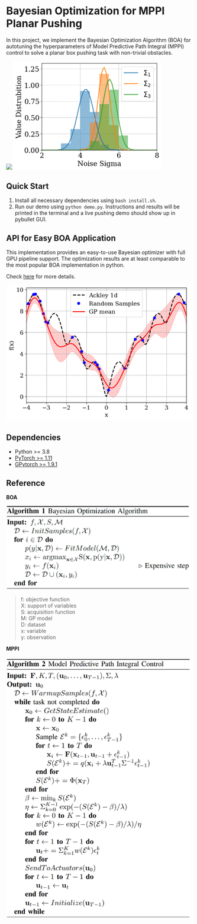# Bayesian Optimization for MPPI Planar Pushing

In this project, we implement the Bayesian Optimization Algorithm (BOA) for autotuning the hyperparameters of Model Predictive Path Integral (MPPI) control to solve a planar box pushing task with non-trivial obstacles.

<p align="left">
<img src="figures/bayesian_pushing_demo.gif" width="400">
<img src="figures/noise_sigma.png" width="400">
</p>

## Quick Start

1. Install all necessary dependencies using `bash install.sh`.
2. Run our demo using `python demo.py`. 
   Instructions and results will be printed in the terminal and a live pushing demo should show up in pybullet GUI.

## API for Easy BOA Application
This implementation provides an easy-to-use Bayesian optimizer with full GPU pipeline support. The optimization results are at least comparable to the most popular BOA implementation in python.

Check [here](https://github.com/silvery107/bayesian-opt-gpytorch/blob/078caf3534b1f92a9d2d2cc7d2d135b08fa8db8d/optimizer/panda_pushing_optimizer.py#L123) for more details.

<img src="figures/bayesian_demo.png" width="500">


## Dependencies

- Python >= 3.8
- [PyTorch >= 1.11](https://pytorch.org/get-started/previous-versions/)
- [GPytorch >= 1.9.1](https://github.com/cornellius-gp/gpytorch)

## Reference
**BOA**

<img src="figures/bayesian_opt_algorithm.png" width="500">

> f: objective function <br>
> X: support of variables <br>
> S: acquisition function <br>
> M: GP model <br>
> D: dataset <br>
> x: variable <br>
> y: observation <br>


**MPPI**

<img src="figures/MPPI_algorithm.png" width="500">